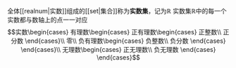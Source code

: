 全体[[realnum|实数]]组成的[[set|集合]]称为**实数集**，记为$\mathbb R$
实数集$\mathbb R$中的每一个实数都与数轴上的点一一对应
$$实数\begin{cases}
	有理数\begin{cases}
		正有理数\begin{cases}
			正整数\\
			正分数
		\end{cases}\\
		零\\
		负有理数\begin{cases}
			负整数\\
			负分数
		\end{cases}
	\end{cases}\\
	无理数\begin{cases}
		正无理数\\
		负无理数
	\end{cases}
\end{cases}$$